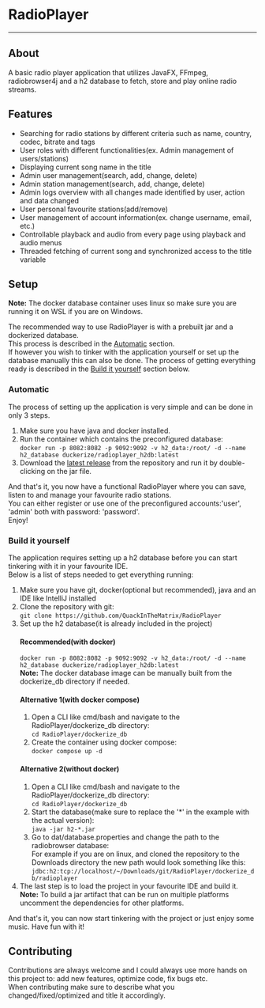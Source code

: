 # RadioPlayer
<hr/>

## About
A basic radio player application that utilizes JavaFX, FFmpeg, radiobrowser4j and a h2 database to fetch, store and
play online radio streams.

## Features
* Searching for radio stations by different criteria such as name, country, codec, bitrate and tags
* User roles with different functionalities(ex. Admin management of users/stations)
* Displaying current song name in the title
* Admin user management(search, add, change, delete)
* Admin station management(search, add, change, delete)
* Admin logs overview with all changes made identified by user, action and data changed
* User personal favourite stations(add/remove)
* User management of account information(ex. change username, email, etc.)
* Controllable playback and audio from every page using playback and audio menus
* Threaded fetching of current song and synchronized access to the title variable

## Setup
**Note:** The docker database container uses linux so make sure you are running it on WSL if you are on Windows.

The recommended way to use RadioPlayer is with a prebuilt jar and a dockerized database.<br/>
This process is described in the [Automatic](#automatic) section.<br/>
If however you wish to tinker with the application yourself or set up the database manually this can also be done.
The process of getting everything ready is described in the [Build it yourself](#build-it-yourself) section below.

### Automatic
The process of setting up the application is very simple and can be done in only 3 steps.<br/>
1. Make sure you have java and docker installed.
2. Run the container which contains the preconfigured database:<br>
    `docker run -p 8082:8082 -p 9092:9092 -v h2_data:/root/ -d --name h2_database duckerize/radioplayer_h2db:latest` <br/>
3. Download the <a href="https://github.com/QuackInTheMatrix/RadioPlayer/releases">latest  release</a> from the repository and run it by double-clicking on the jar file.

And that's it, you now have a functional RadioPlayer where you can save, listen to and manage your favourite radio stations.<br/>
You can either register or use one of the preconfigured accounts:'user', 'admin' both with password: 'password'.<br/>
Enjoy!<br>

### Build it yourself
The application requires setting up a h2 database before you can start tinkering with it in your favourite IDE.<br/>
Below is a list of steps needed to get everything running:

1. Make sure you have git, docker(optional but recommended), java and an IDE like IntelliJ installed
2. Clone the repository with git:<br>
   `git clone https://github.com/QuackInTheMatrix/RadioPlayer`
3. Set up the h2 database(it is already included in the project)<br/>
   #### Recommended(with docker)
   `docker run -p 8082:8082 -p 9092:9092 -v h2_data:/root/ -d --name h2_database duckerize/radioplayer_h2db:latest`<br/>
    **Note:** The docker database image can be manually built from the dockerize_db directory if needed.<br/>
   #### Alternative 1(with docker compose)
    1. Open a CLI like cmd/bash and navigate to the RadioPlayer/dockerize_db directory:<br/>
    `cd RadioPlayer/dockerize_db`
    2. Create the container using docker compose:<br/>
    `docker compose up -d`<br/>
   #### Alternative 2(without docker)
   1. Open a CLI like cmd/bash and navigate to the RadioPlayer/dockerize_db directory:<br/>
     `cd RadioPlayer/dockerize_db`
   2. Start the database(make sure to replace the '*' in the example with the actual version):<br/>
     `java -jar h2-*.jar`
   3. Go to dat/database.properties and change the path to the radiobrowser database:<br/>
    For example if you are on linux, and cloned the repository to the Downloads directory the new path would look 
    something like this: <br/>
    `jdbc:h2:tcp://localhost/~/Downloads/git/RadioPlayer/dockerize_db/radioplayer`
4. The last step is to load the project in your favourite IDE and build it.<br/>
    **Note:** To build a jar artifact that can be run on multiple platforms uncomment the dependencies for other platforms.

And that's it, you can now start tinkering with the project or just enjoy some music. Have fun with it!

## Contributing
Contributions are always welcome and I could always use more hands on this project to: add new features, optimize code, 
fix bugs etc.<br/>
When contributing make sure to describe what you changed/fixed/optimized and title it accordingly.
